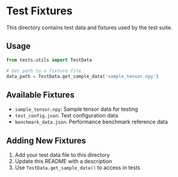 # Test Fixtures

This directory contains test data and fixtures used by the test suite.

## Usage

```python
from tests.utils import TestData

# Get path to a fixture file
data_path = TestData.get_sample_data('sample_tensor.npy')
```

## Available Fixtures

- `sample_tensor.npy`: Sample tensor data for testing
- `test_config.json`: Test configuration data
- `benchmark_data.json`: Performance benchmark reference data

## Adding New Fixtures

1. Add your test data file to this directory
2. Update this README with a description
3. Use `TestData.get_sample_data()` to access in tests
